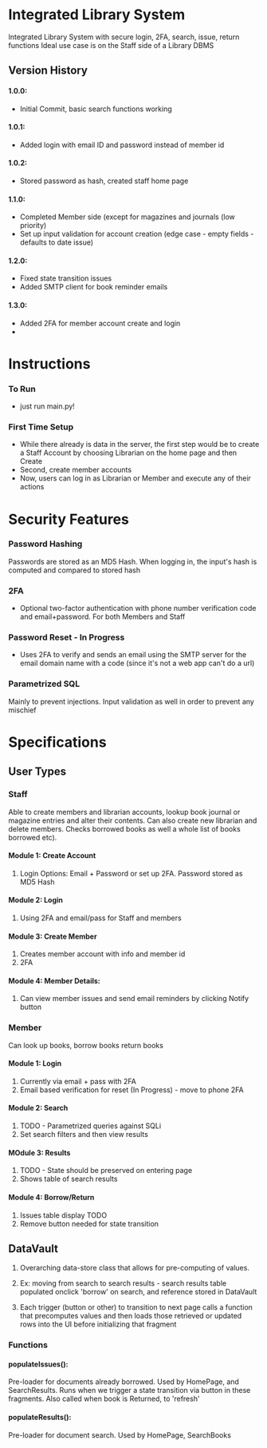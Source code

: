 # Integrated Library System
Integrated Library System with secure login, 2FA, search, issue, return functions
Ideal use case is on the Staff side of a Library DBMS

## Version History

#### 1.0.0:
- Initial Commit, basic search functions working

#### 1.0.1:
- Added login with email ID and password instead of member id

#### 1.0.2:
- Stored password as hash, created staff home page

#### 1.1.0:
- Completed Member side (except for magazines and journals (low priority)
- Set up input validation for account creation (edge case - empty fields - defaults to date issue)

#### 1.2.0:
- Fixed state transition issues
- Added SMTP client for book reminder emails

#### 1.3.0:
- Added 2FA for member account create and login
 - 


# Instructions
### To Run
-  just run main.py!
### First Time Setup
- While there already is data in the server, the first step would be to create a Staff Account by choosing Librarian on the home page and then Create
- Second, create member accounts
- Now, users can log in as Librarian or Member and execute any of their actions

# Security Features
### Password Hashing
Passwords are stored as an MD5 Hash. When logging in, the input's hash is computed and compared to stored hash

### 2FA
- Optional two-factor authentication with phone number verification code and email+password. For both Members and Staff

### Password Reset - In Progress
- Uses 2FA to verify and sends an email using the SMTP server for the email domain name with a code (since it's not a web app can't do a url)

### Parametrized SQL
Mainly to prevent injections. Input validation as well in order to prevent any mischief

# Specifications

## User Types

### Staff

Able to create members and librarian accounts, lookup book journal or magazine entries and alter their contents. Can also create new librarian and delete members. Checks borrowed books as well a whole list of books borrowed etc).

#### Module 1: Create Account

1. Login Options: Email + Password or set up 2FA. Password stored as MD5 Hash

#### Module 2: Login

1. Using 2FA and email/pass for Staff and members

#### Module 3: Create Member

1. Creates member account with info and member id 
2. 2FA

#### Module 4: Member Details:
1. Can view member issues and send email reminders by clicking Notify button

### Member
Can look up books, borrow books return books 

#### Module 1: Login
1. Currently via email + pass with 2FA
2. Email based verification for reset (In Progress) - move to phone 2FA

#### Module 2: Search
1. TODO - Parametrized queries against SQLi
2. Set search filters and then view results 

#### MOdule 3: Results
1. TODO - State should be preserved on entering page
2. Shows table of search results 

#### Module 4: Borrow/Return
1. Issues table display TODO
2. Remove button needed for state transition

## DataVault
1. Overarching data-store class that allows for pre-computing of values.


2. Ex: moving from search to search results - search results table populated onclick 'borrow' on search, and reference stored in DataVault


3. Each trigger (button or other) to transition to next page calls a function that precomputes values and then loads those retrieved or updated rows into the UI before initializing that fragment

### Functions

#### populateIssues(): 
Pre-loader for documents already borrowed. Used by HomePage, and SearchResults. Runs when we trigger a state transition via button in these fragments. Also called when book is Returned, to 'refresh'

#### populateResults():
Pre-loader for document search. Used by HomePage, SearchBooks





